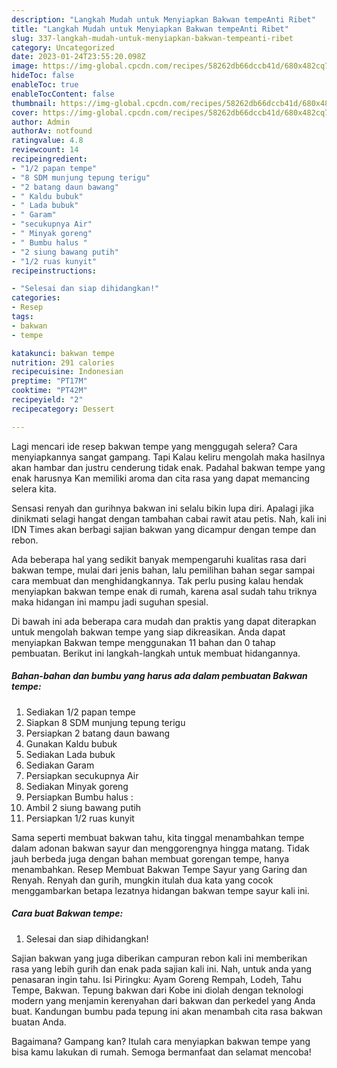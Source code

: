 ```yaml
---
description: "Langkah Mudah untuk Menyiapkan Bakwan tempeAnti Ribet"
title: "Langkah Mudah untuk Menyiapkan Bakwan tempeAnti Ribet"
slug: 337-langkah-mudah-untuk-menyiapkan-bakwan-tempeanti-ribet
category: Uncategorized
date: 2023-01-24T23:55:20.098Z
image: https://img-global.cpcdn.com/recipes/58262db66dccb41d/680x482cq70/bakwan-tempe-foto-resep-utama.jpg
hideToc: false
enableToc: true
enableTocContent: false
thumbnail: https://img-global.cpcdn.com/recipes/58262db66dccb41d/680x482cq70/bakwan-tempe-foto-resep-utama.jpg
cover: https://img-global.cpcdn.com/recipes/58262db66dccb41d/680x482cq70/bakwan-tempe-foto-resep-utama.jpg
author: Admin
authorAv: notfound
ratingvalue: 4.8
reviewcount: 14
recipeingredient:
- "1/2 papan tempe"
- "8 SDM munjung tepung terigu"
- "2 batang daun bawang"
- " Kaldu bubuk"
- " Lada bubuk"
- " Garam"
- "secukupnya Air"
- " Minyak goreng"
- " Bumbu halus "
- "2 siung bawang putih"
- "1/2 ruas kunyit"
recipeinstructions:

- "Selesai dan siap dihidangkan!"
categories:
- Resep
tags:
- bakwan
- tempe

katakunci: bakwan tempe 
nutrition: 291 calories
recipecuisine: Indonesian
preptime: "PT17M"
cooktime: "PT42M"
recipeyield: "2"
recipecategory: Dessert

---
```



Lagi mencari ide resep bakwan tempe yang menggugah selera? Cara menyiapkannya sangat gampang. Tapi Kalau keliru mengolah maka hasilnya akan hambar dan justru cenderung tidak enak. Padahal bakwan tempe yang enak harusnya Kan memiliki aroma dan cita rasa yang dapat memancing selera kita.


Sensasi renyah dan gurihnya bakwan ini selalu bikin lupa diri. Apalagi jika dinikmati selagi hangat dengan tambahan cabai rawit atau petis. Nah, kali ini IDN Times akan berbagi sajian bakwan yang dicampur dengan tempe dan rebon.

Ada beberapa hal yang sedikit banyak mempengaruhi kualitas rasa dari bakwan tempe, mulai dari jenis bahan, lalu pemilihan bahan segar sampai cara membuat dan menghidangkannya. Tak perlu pusing kalau hendak menyiapkan bakwan tempe enak di rumah, karena asal sudah tahu triknya maka hidangan ini mampu jadi suguhan spesial.


Di bawah ini ada beberapa cara mudah dan praktis yang dapat diterapkan untuk mengolah bakwan tempe yang siap dikreasikan. Anda dapat menyiapkan Bakwan tempe menggunakan 11 bahan dan 0 tahap pembuatan. Berikut ini langkah-langkah untuk membuat hidangannya.

<!--inarticleads1-->

##### Bahan-bahan dan bumbu yang harus ada dalam pembuatan Bakwan tempe:

1. Sediakan 1/2 papan tempe
1. Siapkan 8 SDM munjung tepung terigu
1. Persiapkan 2 batang daun bawang
1. Gunakan  Kaldu bubuk
1. Sediakan  Lada bubuk
1. Sediakan  Garam
1. Persiapkan secukupnya Air
1. Sediakan  Minyak goreng
1. Persiapkan  Bumbu halus :
1. Ambil 2 siung bawang putih
1. Persiapkan 1/2 ruas kunyit


Sama seperti membuat bakwan tahu, kita tinggal menambahkan tempe dalam adonan bakwan sayur dan menggorengnya hingga matang. Tidak jauh berbeda juga dengan bahan membuat gorengan tempe, hanya menambahkan. Resep Membuat Bakwan Tempe Sayur yang Garing dan Renyah. Renyah dan gurih, mungkin itulah dua kata yang cocok menggambarkan betapa lezatnya hidangan bakwan tempe sayur kali ini. 

<!--inarticleads2-->

##### Cara buat Bakwan tempe:


1. Selesai dan siap dihidangkan!

Sajian bakwan yang juga diberikan campuran rebon kali ini memberikan rasa yang lebih gurih dan enak pada sajian kali ini. Nah, untuk anda yang penasaran ingin tahu. Isi Piringku: Ayam Goreng Rempah, Lodeh, Tahu Tempe, Bakwan. Tepung bakwan dari Kobe ini diolah dengan teknologi modern yang menjamin kerenyahan dari bakwan dan perkedel yang Anda buat. Kandungan bumbu pada tepung ini akan menambah cita rasa bakwan buatan Anda. 

Bagaimana? Gampang kan? Itulah cara menyiapkan bakwan tempe yang bisa kamu lakukan di rumah. Semoga bermanfaat dan selamat mencoba!

